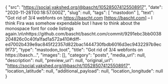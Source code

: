 {
  "src": "https://social.yakshed.org/@bascht/105285074125508917",
  "date": "2020-11-28T00:18:57.000Z",
  "slug": null,
  "tags": [
    "mastodon"
  ],
  "text": "Got rid of 3/4 webfonts on https://bascht.com [https://bascht.com] – I think Fira was somehow expendable but I have to think about the monospace font for code listings again.\n\nhttps://github.com/bascht/bascht.com/commit/9291ebc3bb0038204826c0c40fa1fad1a572a410#diff-ed7002b439e9ac845f22357d822bac1444730fbdb6016d3ec9432297b9ec9f73",
  "type": "mastodon_toot",
  "title": "Got rid of 3/4 webfonts on https://basch…",
  "images": [],
  "category": "posts",
  "media_url": null,
  "description": null,
  "preview_url": null,
  "original_url": "https://social.yakshed.org/@bascht/105285074125508917",
  "location_latitude": null,
  "additional_payload": null,
  "location_longitude": null
}